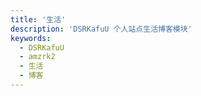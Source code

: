 ```yaml
---
title: '生活'
description: 'DSRKafuU 个人站点生活博客模块'
keywords:
  - DSRKafuU
  - amzrk2
  - 生活
  - 博客
---
```

